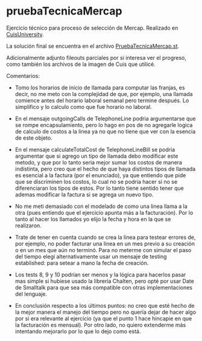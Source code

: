 # pruebaTecnicaMercap

Ejercicio técnico para proceso de selección de Mercap.
Realizado en [CuisUniversity](https://sites.google.com/view/cuis-university).

La solución final se encuentra en el archivo [PruebaTecnicaMercap.st](https://github.com/asiciliani/pruebaTecnicaMercap/blob/main/PruebaTecnicaMercap.st).

Adicionalmente adjunto fileouts parciales por si interesa ver el progreso, como también los archivos de la imagen de Cuis que utilicé.

Comentarios:

- Tomo los horarios de inicio de llamada para computar las franjas, es decir, no me meto con la complejidad de que, por ejemplo, una llamada comience antes del horario laboral semanal pero termine después. Lo simplifico y lo calculo como que fue horario no laboral.

- En el mensaje outgoingCalls de TelephoneLine podria argumentarse que se rompe encapsulamiento, pero lo hago en pos de no agregarle logica de calculo de costos a la linea ya no que no tiene que ver con la esencia de este objeto.

- En el mensaje calculateTotalCost de TelephoneLineBill se podria argumentar que si agrego un tipo de llamada debo modificar este metodo, y que por lo tanto seria mejor sumar los costos de manera indistinta, pero creo que el hecho de que haya distintos tipos de llamada es esencial a la factura (por el enunciado), ya que entiendo que pide que se discriminen los costos, lo cual no se podria hacer si no se diferenciaran los tipos de estos. Por lo tanto tiene sentido tener que ademas modificar la factura si se agrega un nuevo tipo.

- No me meti demasiado con el modelado de como una linea llama a la otra (pues entiendo que el ejercicio apunta más a la facturación). Por lo tanto al hacer los llamados yo elijo la fecha y hora en la que se realizaron.

- Trate de tener en cuenta cuando se crea la linea para testear errores de, por ejemplo, no poder facturar una linea en un mes previo a su creación o en un mes que aún no terminó. Para no meterme con simular el paso del tiempo elegí alternativamente usar un mensaje de testing established: para setear a mano la fecha de creación. 

- Los tests 8, 9 y 10 podrían ser menos y la lógica para hacerlos pasar mas simple si hubiese usado la librería Chalten, pero opté por usar Date de Smalltalk para que sea más compatible con otras implementaciones del lenguaje.

- En conclusión respecto a los últimos puntos: no creo que esté hecho de la mejor manera el manejo del tiempo pero no quería dejar de hacer algo por si era relevante al ejercicio (ya que el punto 1 hace hincapie en que la facturación es mensual). Por otro lado, no quiero extenderme más intentando mejorarlo por lo que lo dejo como está.
